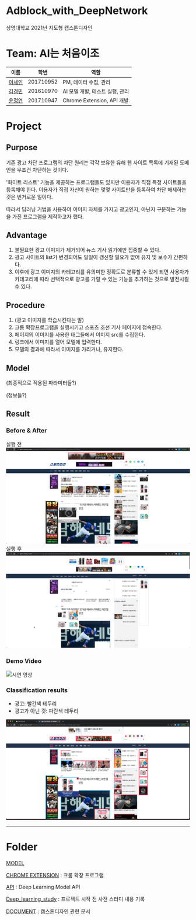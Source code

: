# Adblock_with_DeepNetwork
상명대학교 2021년 지도형 캡스톤디자인

# Team: AI는 처음이조
|이름|학번|역할|
|---|---|---|
|[이세인](https://github.com/juddy7453)|201710952|PM, 데이터 수집, 관리|
|[김경민](https://github.com/kyungmin123)|201610970|AI 모델 개발, 테스트 실행, 관리|
|[윤정연](https://github.com/yoouyeon)|201710947|Chrome Extension, API 개발|

# Project

## Purpose
기존 광고 차단 프로그램의 차단 원리는 각각 보유한 유해 웹 사이트 목록에 기재된 도메인을 무조건 차단하는 것이다.

'화이트 리스트' 기능을 제공하는 프로그램들도 있지만 이용자가 직접 특정 사이트들을 등록해야 한다. 이용자가 직접 자신이 원하는 몇몇 사이트만을 등록하여 차단 해제하는 것은 번거로운 일이다.

따라서 딥러닝 기법을 사용하여 이미지 자체를 가지고 광고인지, 아닌지 구분하는 기능을 가진 프로그램을 제작하고자 했다.

## Advantage
1. 불필요한 광고 이미지가 제거되어 뉴스 기사 읽기에만 집중할 수 있다.
2. 광고 사이트의 list가 변경되어도 일일이 갱신할 필요가 없어 유지 및 보수가 간편하다.
3. 이후에 광고 이미지의 카테고리를 유의미한 정확도로 분류할 수 있게 되면 사용자가 카테고리에 따라 선택적으로 광고를 가릴 수 있는 기능을 추가하는 것으로 발전시킬 수 있다.

## Procedure
1. (광고 이미지를 학습시킨다는 말)
2. 크롬 확장프로그램을 실행시키고 스포츠 조선 기사 페이지에 접속한다.
3. 페이지의 이미지를 사용한 태그들에서 이미지 src를 수집한다.
4. 링크에서 이미지를 열어 모델에 입력한다.
5. 모델의 결과에 따라서 이미지를 가리거나, 유지한다.
## Model
(최종적으로 적용된 파라미터들?)

(정보들?)
## Result
### Before & After
실행 전
![실행 전](./Resource/before.png)
실행 후
![실행 후](./Resource/after.png)
### Demo Video
![시연 영상](./Resource/시연_영상_2.gif)
### Classification results
- 광고: 빨간색 테두리
- 광고가 아닌 것: 파란색 테두리

![실행 후](./Resource/분류_결과_2.png)

---

# Folder

[MODEL]()

[CHROME EXTENSION](https://github.com/kyungmin123/Adblock_with_DeepNetwork/tree/main/chrome_extension) : 크롬 확장 프로그램

[API](https://github.com/kyungmin123/Adblock_with_DeepNetwork/tree/main/API) : Deep Learning Model API

[Deep_learning_study](https://github.com/kyungmin123/Adblock_with_DeepNetwork/tree/main/Deep_learning_study) : 프로젝트 시작 전 사전 스터디 내용 기록

[DOCUMENT]() : 캡스톤디자인 관련 문서